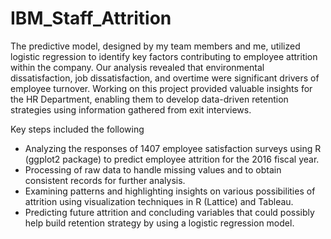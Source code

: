 # IBM_Staff_Attrition
The predictive model, designed by my team members and me, utilized logistic regression to identify key factors contributing to employee attrition within the company. Our analysis revealed that environmental dissatisfaction, job dissatisfaction, and overtime were significant drivers of employee turnover. Working on this project provided valuable insights for the HR Department, enabling them to develop data-driven retention strategies using information gathered from exit interviews.

Key steps included the following
- Analyzing the responses of 1407 employee satisfaction surveys using R (ggplot2 package) to predict employee attrition for the 2016 fiscal year. 
- Processing of raw data to handle missing values and to obtain consistent records for further analysis. 
- Examining patterns and highlighting insights on various possibilities of attrition using visualization techniques in R (Lattice) and Tableau. 
- Predicting future attrition and concluding variables that could possibly help build retention strategy by using a logistic regression model.
